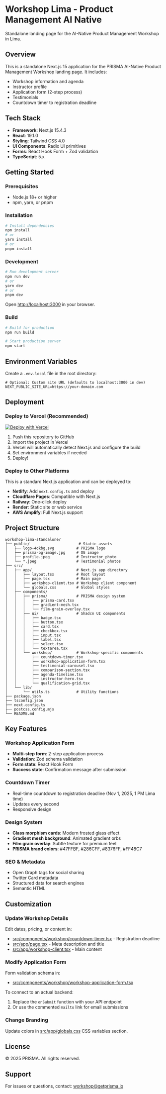 # Workshop Lima - Product Management AI Native

Standalone landing page for the AI-Native Product Management Workshop in Lima.

## Overview

This is a standalone Next.js 15 application for the PRISMA AI-Native Product Management Workshop landing page. It includes:

- Workshop information and agenda
- Instructor profile
- Application form (2-step process)
- Testimonials
- Countdown timer to registration deadline

## Tech Stack

- **Framework**: Next.js 15.4.3
- **React**: 19.1.0
- **Styling**: Tailwind CSS 4.0
- **UI Components**: Radix UI primitives
- **Forms**: React Hook Form + Zod validation
- **TypeScript**: 5.x

## Getting Started

### Prerequisites

- Node.js 18+ or higher
- npm, yarn, or pnpm

### Installation

```bash
# Install dependencies
npm install
# or
yarn install
# or
pnpm install
```

### Development

```bash
# Run development server
npm run dev
# or
yarn dev
# or
pnpm dev
```

Open [http://localhost:3000](http://localhost:3000) in your browser.

### Build

```bash
# Build for production
npm run build

# Start production server
npm start
```

## Environment Variables

Create a `.env.local` file in the root directory:

```env
# Optional: Custom site URL (defaults to localhost:3000 in dev)
NEXT_PUBLIC_SITE_URL=https://your-domain.com
```

## Deployment

### Deploy to Vercel (Recommended)

[![Deploy with Vercel](https://vercel.com/button)](https://vercel.com/new/clone?repository-url=https://github.com/YOUR_USERNAME/workshop-lima-standalone)

1. Push this repository to GitHub
2. Import the project in Vercel
3. Vercel will automatically detect Next.js and configure the build
4. Set environment variables if needed
5. Deploy!

### Deploy to Other Platforms

This is a standard Next.js application and can be deployed to:

- **Netlify**: Add `next.config.ts` and deploy
- **Cloudflare Pages**: Compatible with Next.js
- **Railway**: One-click deploy
- **Render**: Static site or web service
- **AWS Amplify**: Full Next.js support

## Project Structure

```
workshop-lima-standalone/
├── public/                      # Static assets
│   ├── logo-4dkbg.svg          # PRISMA logo
│   ├── prisma-og-image.jpg     # OG image
│   ├── profile.jpeg            # Instructor photo
│   └── *.jpeg                  # Testimonial photos
├── src/
│   ├── app/                    # Next.js app directory
│   │   ├── layout.tsx          # Root layout
│   │   ├── page.tsx            # Main page
│   │   ├── workshop-client.tsx # Workshop client component
│   │   └── globals.css         # Global styles
│   ├── components/
│   │   ├── prisma/             # PRISMA design system
│   │   │   ├── prisma-card.tsx
│   │   │   ├── gradient-mesh.tsx
│   │   │   └── film-grain-overlay.tsx
│   │   ├── ui/                 # Shadcn UI components
│   │   │   ├── badge.tsx
│   │   │   ├── button.tsx
│   │   │   ├── card.tsx
│   │   │   ├── checkbox.tsx
│   │   │   ├── input.tsx
│   │   │   ├── label.tsx
│   │   │   ├── select.tsx
│   │   │   └── textarea.tsx
│   │   └── workshop/           # Workshop-specific components
│   │       ├── countdown-timer.tsx
│   │       ├── workshop-application-form.tsx
│   │       ├── testimonial-carousel.tsx
│   │       ├── comparison-section.tsx
│   │       ├── agenda-timeline.tsx
│   │       ├── instructor-hero.tsx
│   │       └── qualification-grid.tsx
│   └── lib/
│       └── utils.ts            # Utility functions
├── package.json
├── tsconfig.json
├── next.config.ts
├── postcss.config.mjs
└── README.md
```

## Key Features

### Workshop Application Form

- **Multi-step form**: 2-step application process
- **Validation**: Zod schema validation
- **Form state**: React Hook Form
- **Success state**: Confirmation message after submission

### Countdown Timer

- Real-time countdown to registration deadline (Nov 1, 2025, 1 PM Lima time)
- Updates every second
- Responsive design

### Design System

- **Glass morphism cards**: Modern frosted glass effect
- **Gradient mesh background**: Animated gradient orbs
- **Film grain overlay**: Subtle texture for premium feel
- **PRISMA brand colors**: #47FFBF, #286CFF, #8376FF, #FF48C7

### SEO & Metadata

- Open Graph tags for social sharing
- Twitter Card metadata
- Structured data for search engines
- Semantic HTML

## Customization

### Update Workshop Details

Edit dates, pricing, or content in:
- [src/components/workshop/countdown-timer.tsx](src/components/workshop/countdown-timer.tsx) - Registration deadline
- [src/app/page.tsx](src/app/page.tsx) - Meta description and title
- [src/app/workshop-client.tsx](src/app/workshop-client.tsx) - Main content

### Modify Application Form

Form validation schema in:
- [src/components/workshop/workshop-application-form.tsx](src/components/workshop/workshop-application-form.tsx)

To connect to an actual backend:
1. Replace the `onSubmit` function with your API endpoint
2. Or use the commented `mailto` link for email submissions

### Change Branding

Update colors in [src/app/globals.css](src/app/globals.css) CSS variables section.

## License

© 2025 PRISMA. All rights reserved.

## Support

For issues or questions, contact: workshop@getprisma.io
